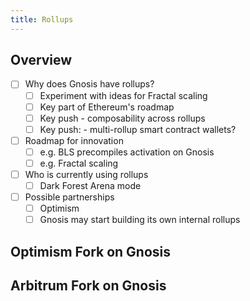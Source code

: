 ```yaml
---
title: Rollups
---
```


## Overview

- [ ] Why does Gnosis have rollups?
  - [ ] Experiment with ideas for Fractal scaling
  - [ ] Key part of Ethereum's roadmap
  - [ ] Key push - composability across rollups 
  - [ ] Key push: - multi-rollup smart contract wallets?
- [ ] Roadmap for innovation
  - [ ] e.g. BLS precompiles activation on Gnosis 
  - [ ] e.g. Fractal scaling
- [ ] Who is currently using rollups
  - [ ] Dark Forest Arena mode
- [ ] Possible partnerships
  - [ ] Optimism
  - [ ] Gnosis may start building its own internal rollups

## Optimism Fork on Gnosis


## Arbitrum Fork on Gnosis